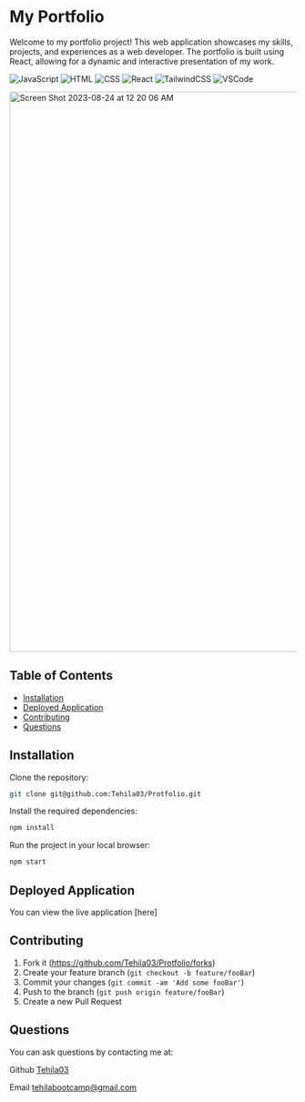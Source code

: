 # My Portfolio

Welcome to my portfolio project! This web application showcases my skills, projects, and experiences as a web developer. The portfolio is built using React, allowing for a dynamic and interactive presentation of my work.

![JavaScript](https://img.shields.io/badge/JavaScript-F7DF1E?style=for-the-badge&logo=javascript&logoColor=black)
![HTML](https://img.shields.io/badge/HTML5-E34F26?style=for-the-badge&logo=html5&logoColor=white)
![CSS](https://img.shields.io/badge/CSS3-1572B6?style=for-the-badge&logo=css3&logoColor=white)
![React](https://img.shields.io/badge/React-20232A?style=for-the-badge&logo=react&logoColor=61DAFB)
![TailwindCSS](https://img.shields.io/badge/Tailwind_CSS-38B2AC?style=for-the-badge&logo=tailwind-css&logoColor=white)
![VSCode](https://img.shields.io/badge/Visual%20Studio%20Code-0078d7.svg?style=for-the-badge&logo=visual-studio-code&logoColor=white)

<img width="985" alt="Screen Shot 2023-08-24 at 12 20 06 AM" src="https://github.com/Tehila03/Protfolio/assets/125328462/a72e8081-5f5c-48e8-93db-854ebbd3db92">


## Table of Contents

- [Installation](#installation)
- [Deployed Application](#deployed-application)
- [Contributing](#contributing)
- [Questions](#questions)

## Installation

Clone the repository:

```sh
git clone git@github.com:Tehila03/Protfolio.git
```

Install the required dependencies:

```sh
npm install
```

Run the project in your local browser:

```sh
npm start
```

## Deployed Application

You can view the live application
[here]

## Contributing

1. Fork it (<https://github.com/Tehila03/Protfolio/forks>)
2. Create your feature branch (`git checkout -b feature/fooBar`)
3. Commit your changes (`git commit -am 'Add some fooBar'`)
4. Push to the branch (`git push origin feature/fooBar`)
5. Create a new Pull Request

## Questions

You can ask questions by contacting me at:

Github [Tehila03](https://github.com/Tehila03)

Email tehilabootcamp@gmail.com
